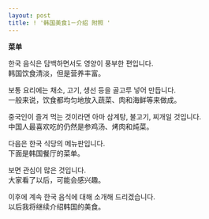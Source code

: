 ```yaml
---
layout: post
title: ! '韩国美食1－介绍 附照 '
---
```


<p><a href="ode/43"></a><strong>菜单</strong></p>



<p>한국 음식은 담백하면서도 영양이 풍부한 편입니다.<br />韩国饮食清淡，但是营养丰富。</p>



<p>보통 요리에는 채소, 고기, 생선 등을 골고루 넣어 만듭니다.<br />一般来说，饮食都均匀地放入蔬菜、肉和海鲜等来做成。</p>



<p>중국인이 즐겨 먹는 것이라면 아마 삼계탕, 불고기, 찌개일 것입니다.<br />中国人最喜欢吃的仍然是参鸡汤、烤肉和炖菜。</p>



<p>다음은 한국 식당의 메뉴판입니다.<br />下面是韩国餐厅的菜单。</p>



<p>보면 관심이 많은 것입니다.<br />大家看了以后，可能会感兴趣。</p>



<p>이후에 계속 한국 음식에 대해 소개해 드리겠습니다.<br />以后我将继续介绍韩国的美食。</p>

